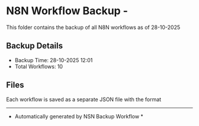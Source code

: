 # N8N Workflow Backup - 
This folder contains the backup of all N8N workflows as of 28-10-2025

## Backup Details
- Backup Time: 28-10-2025 12:01
- Total Workflows: 10

## Files
Each workflow is saved as a separate JSON file with the format

-----------
* Automatically generated by NSN Backup Workflow *